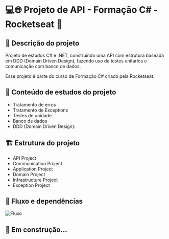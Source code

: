 # 💻🌐 Projeto de API - Formação C# - Rocketseat 🚀

## 🧾 Descrição do projeto

Projeto de estudos C# e .NET, construindo uma API com estrutura baseada em DDD (Domain Driven Design), fazendo uso de testes unitários e comunicação com banco de dados.

Esse projeto é parte do curso de Formação C# criado pela Rocketseat.

## 📖 Conteúdo de estudos do projeto

- Tratamento de erros
- Tratamento de Exceptions
- Testes de unidade
- Banco de dados
- DDD (Domain Driven Design):

## 🏗️ Estrutura do projeto

- API Project
- Communication Project
- Application Project
- Domain Project
- Infrastructure Project
- Exception Project

## 🔀 Fluxo e dependências

![Fluxo](C:\DevRepo\CSharp\RocketseatCSharp\projeto-cash-flow\ProjectStructure.png)

## 🚧 Em construção...